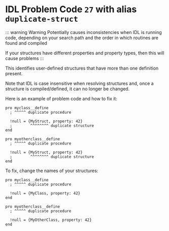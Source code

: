 # IDL Problem Code `27` with alias `duplicate-struct`

::: warning Warning
Potentially causes inconsistencies when IDL is running code, depending on your search path and the order in which routines are found and compiled

If your structures have different properties and property types, then this will cause problems
:::

This identifies user-defined structures that have more than one definition present.

Note that IDL is case insensitive when resolving structures and, once a structure is compiled/defined, it can no longer be changed.

Here is an example of problem code and how to fix it:

```idl
pro myclass__define
  ; ^^^^^ duplicate procedure

  !null = {MyStruct, property: 42}
  ;        ^^^^^^^^ duplicate structure
end

pro myotherclass__define
  ; ^^^^^ duplicate procedure

  !null = {MyStruct, property: 42}
  ;        ^^^^^^^^ duplicate structure
end
```

To fix, change the names of your structures:

```idl
pro myclass__define
  ; ^^^^^ duplicate procedure

  !null = {MyClass, property: 42}
end

pro myotherclass__define
  ; ^^^^^ duplicate procedure

  !null = {MyOtherClass, property: 42}
end
```
